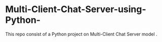 # Multi-Client-Chat-Server-using-Python-
This repo consist of a Python project on Multi-Client Chat Server model .
